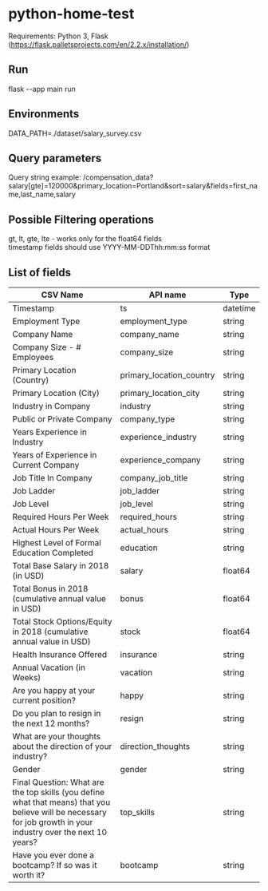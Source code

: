 # python-home-test

Requirements: Python 3, Flask (https://flask.palletsprojects.com/en/2.2.x/installation/)

## Run

flask --app main run

## Environments

DATA_PATH=./dataset/salary_survey.csv

## Query parameters

Query string example: /compensation_data?salary[gte]=120000&primary_location=Portland&sort=salary&fields=first_name,last_name,salary

## Possible Filtering operations
gt, lt, gte, lte - works only for the float64 fields \
timestamp fields should use YYYY-MM-DDThh:mm:ss format

## List of fields

|CSV Name|API name|Type|
|---|---|---|
|Timestamp|ts|datetime|
|Employment Type|employment_type|string|
|Company Name|company_name|string|
|Company Size - # Employees|company_size|string|
|Primary Location (Country)|primary_location_country|string|
|Primary Location (City)|primary_location_city|string|
|Industry in Company|industry|string|
|Public or Private Company|company_type|string|
|Years Experience in Industry|experience_industry|string|
|Years of Experience in Current Company|experience_company|string|
|Job Title In Company|company_job_title|string|
|Job Ladder|job_ladder|string|
|Job Level|job_level|string|
|Required Hours Per Week|required_hours|string|
|Actual Hours Per Week|actual_hours|string|
|Highest Level of Formal Education Completed|education|string|
|Total Base Salary in 2018 (in USD)|salary|float64|
|Total Bonus in 2018 (cumulative annual value in USD)|bonus|float64|
|Total Stock Options/Equity in 2018 (cumulative annual value in USD)|stock|float64|
|Health Insurance Offered|insurance|string|
|Annual Vacation (in Weeks)|vacation|string|
|Are you happy at your current position?|happy|string|
|Do you plan to resign in the next 12 months?|resign|string|
|What are your thoughts about the direction of your industry?|direction_thoughts|string|
|Gender|gender|string|
|Final Question: What are the top skills (you define what that means) that you believe will be necessary for job growth in your industry over the next 10 years?|top_skills|string|
|Have you ever done a bootcamp? If so was it worth it?|bootcamp|string|
